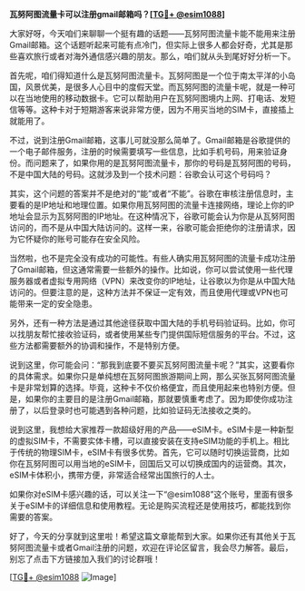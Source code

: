 **瓦努阿图流量卡可以注册gmail邮箱吗？[[TG💪+ @esim1088](https://t.me/s/esim1088)]**

大家好呀，今天咱们来聊聊一个挺有趣的话题——瓦努阿图流量卡能不能用来注册Gmail邮箱。这个话题听起来可能有点冷门，但实际上很多人都会好奇，尤其是那些喜欢旅行或者对海外通信感兴趣的朋友。那么，咱们就从头到尾好好分析一下。

首先呢，咱们得知道什么是瓦努阿图流量卡。瓦努阿图是一个位于南太平洋的小岛国，风景优美，是很多人心目中的度假天堂。而瓦努阿图的流量卡呢，就是一种可以在当地使用的移动数据卡。它可以帮助用户在瓦努阿图境内上网、打电话、发短信等等。这种卡对于短期游客来说非常方便，因为不用买当地的SIM卡，直接插上就能用了。

不过，说到注册Gmail邮箱，这事儿可就没那么简单了。Gmail邮箱是谷歌提供的一个电子邮件服务，注册的时候需要填写一些信息，比如手机号码，用来验证身份。而问题来了，如果你用的是瓦努阿图流量卡，那你的号码是瓦努阿图的号码，不是中国大陆的号码。这就涉及到一个技术问题：谷歌会认可这个号码吗？

其实，这个问题的答案并不是绝对的“能”或者“不能”。谷歌在审核注册信息时，主要看的是IP地址和地理位置。如果你用瓦努阿图的流量卡连接网络，理论上你的IP地址会显示为瓦努阿图的IP地址。在这种情况下，谷歌可能会认为你是从瓦努阿图访问的，而不是从中国大陆访问的。这样一来，谷歌可能会拒绝你的注册请求，因为它怀疑你的账号可能存在安全风险。

当然啦，也不是完全没有成功的可能性。有些人确实用瓦努阿图的流量卡成功注册了Gmail邮箱，但这通常需要一些额外的操作。比如说，你可以尝试使用一些代理服务器或者虚拟专用网络（VPN）来改变你的IP地址，让谷歌以为你是从中国大陆访问的。但要注意的是，这种方法并不保证一定有效，而且使用代理或VPN也可能带来一定的安全隐患。

另外，还有一种方法是通过其他途径获取中国大陆的手机号码验证码。比如，你可以找朋友帮忙接收验证码，或者使用某些专门提供国际短信服务的平台。不过，这些方法都需要额外的协调和操作，不是特别方便。

说到这里，你可能会问：“那我到底要不要买瓦努阿图流量卡呢？”其实，这要看你的具体需求。如果你只是单纯想在瓦努阿图旅游期间上网，那么买张瓦努阿图流量卡是非常划算的选择。毕竟，这种卡不仅价格便宜，而且使用起来也特别方便。但是，如果你的主要目的是注册Gmail邮箱，那就要慎重考虑了。因为即使你成功注册了，以后登录时也可能遇到各种问题，比如验证码无法接收之类的。

说到这里，我想给大家推荐一款超级好用的产品——eSIM卡。eSIM卡是一种新型的虚拟SIM卡，不需要实体卡槽，可以直接安装在支持eSIM功能的手机上。相比于传统的物理SIM卡，eSIM卡有很多优势。首先，它可以随时切换运营商，比如你在瓦努阿图可以用当地的eSIM卡，回国后又可以切换成国内的运营商。其次，eSIM卡体积小，携带方便，非常适合经常出国旅行的人士。

如果你对eSIM卡感兴趣的话，可以关注一下“@esim1088”这个账号，里面有很多关于eSIM卡的详细信息和使用教程。无论是购买流程还是使用技巧，都能找到你需要的答案。

好了，今天的分享就到这里啦！希望这篇文章能帮到大家。如果你还有其他关于瓦努阿图流量卡或者Gmail注册的问题，欢迎在评论区留言，我会尽力解答。最后，别忘了点击下方链接加入我们的讨论群哦！

[[TG💪+ @esim1088](https://t.me/s/esim1088) ![Image](https://i.postimg.cc/4NQfJmqS/Snipaste-2025-05-13-00-14-12.png)]